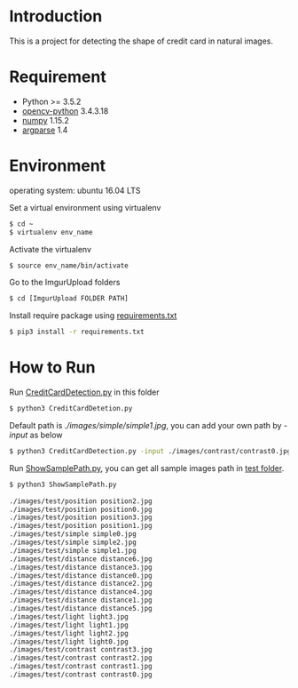 # Introduction

This is a project for detecting the shape of credit card in natural images.

# Requirement

- Python >= 3.5.2
- [opencv-python](https://docs.opencv.org/3.0-beta/index.html#) 3.4.3.18
- [numpy](https://docs.scipy.org/doc/numpy/) 1.15.2
- [argparse](https://docs.python.org/3/howto/argparse.html) 1.4

# Environment

operating system: ubuntu 16.04 LTS  

Set a virtual environment using virtualenv

```sh
$ cd ~
$ virtualenv env_name
```

 Activate the virtualenv

```sh
$ source env_name/bin/activate
```
Go to the ImgurUpload folders

```sh
$ cd [ImgurUpload FOLDER PATH]
```

Install require package using [requirements.txt](./requirements.txt)

```sh
$ pip3 install -r requirements.txt
```
# How to Run

Run [CreditCardDetection.py](./CreditCardDetection.py) in this folder

```sh
$ python3 CreditCardDetetion.py
```
Default path is *./images/simple/simple1.jpg*, you can add your own path by *-input* as below

```sh
$ python3 CreditCardDetection.py -input ./images/contrast/contrast0.jpg
```
Run [ShowSamplePath.py](./ShowSamplePath.py), you can get all sample images path in [test folder](./images/test).

```sh
$ python3 ShowSamplePath.py
 
./images/test/position position2.jpg
./images/test/position position0.jpg
./images/test/position position3.jpg
./images/test/position position1.jpg
./images/test/simple simple0.jpg
./images/test/simple simple2.jpg
./images/test/simple simple1.jpg
./images/test/distance distance6.jpg
./images/test/distance distance3.jpg
./images/test/distance distance0.jpg
./images/test/distance distance2.jpg
./images/test/distance distance4.jpg
./images/test/distance distance1.jpg
./images/test/distance distance5.jpg
./images/test/light light3.jpg
./images/test/light light1.jpg
./images/test/light light2.jpg
./images/test/light light0.jpg
./images/test/contrast contrast3.jpg
./images/test/contrast contrast2.jpg
./images/test/contrast contrast1.jpg
./images/test/contrast contrast0.jpg
```